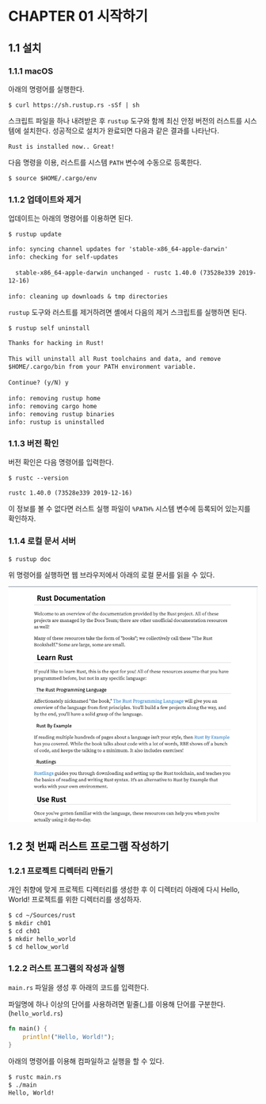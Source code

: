 # CHAPTER 01 시작하기

## 1.1 설치

### 1.1.1 macOS

아래의 명령어를 실행한다.

```shell
$ curl https://sh.rustup.rs -sSf | sh
```

스크립트 파일을 하나 내려받은 후 `rustup` 도구와 함께 최신 안정 버전의 러스트를 시스템에 설치한다. 성공적으로 설치가 완료되면 다음과 같은 결과를 나타난다.

```
Rust is installed now.. Great!
```

다음 명령을 이용, 러스트를 시스템 `PATH` 변수에 수동으로 등록한다.

```shell
$ source $HOME/.cargo/env
```

### 1.1.2 업데이트와 제거

업데이트는 아래의 명령어를 이용하면 된다.

```shell
$ rustup update
```

```
info: syncing channel updates for 'stable-x86_64-apple-darwin'
info: checking for self-updates

  stable-x86_64-apple-darwin unchanged - rustc 1.40.0 (73528e339 2019-12-16)

info: cleaning up downloads & tmp directories
```

`rustup` 도구와 러스트를 제거하려면 셸에서 다음의 제거 스크립트를 실행하면 된다.

```shell
$ rustup self uninstall
```

```
Thanks for hacking in Rust!

This will uninstall all Rust toolchains and data, and remove
$HOME/.cargo/bin from your PATH environment variable.

Continue? (y/N) y

info: removing rustup home
info: removing cargo home
info: removing rustup binaries
info: rustup is uninstalled
```

### 1.1.3 버전 확인

버전 확인은 다음 명령어를 입력한다.

```shell
$ rustc --version
```

```
rustc 1.40.0 (73528e339 2019-12-16)
```

이 정보를 볼 수 없다면 러스트 실행 파일이 `%PATH%` 시스템 변수에 등록되어 있는지를 확인하자.

### 1.1.4 로컬 문서 서버

```
$ rustup doc
```

위 명령어를 실행하면 웹 브라우저에서 아래의 로컬 문서를 읽을 수 있다.

![01_rustdoc](./imgs/01_rustdoc.png)



## 1.2 첫 번째 러스트 프로그램 작성하기

### 1.2.1 프로젝트 디렉터리 만들기

개인 취향에 맞게 프로젝트 디렉터리를 생성한 후 이 디렉터리 아래에 다시 Hello, World! 프로젝트를 위한 디렉터리를 생성하자.

```
$ cd ~/Sources/rust
$ mkdir ch01
$ cd ch01
$ mkdir hello_world
$ cd hellow_world
```

### 1.2.2 러스트 프그램의 작성과 실행

`main.rs` 파일을 생성 후 아래의 코드를 입력한다.

파일명에 하나 이상의 단어를 사용하려면 밑줄(_)를 이용해 단어를 구분한다. (`hello_world.rs`)

```rust
fn main() {
	println!("Hello, World!");
}
```

아래의 명령어를 이용해 컴파일하고 실행을 할 수 있다.

```
$ rustc main.rs
$ ./main
Hello, World!
```

